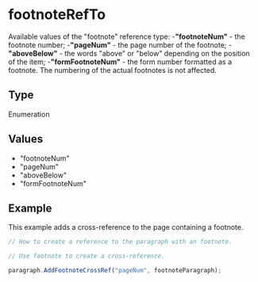 # footnoteRefTo

Available values of the "footnote" reference type:
-**"footnoteNum"** - the footnote number;
-**"pageNum"** - the page number of the footnote;
-**"aboveBelow"** - the words "above" or "below" depending on the position of the item;
-**"formFootnoteNum"** - the form number formatted as a footnote. The numbering of the actual footnotes is not affected.

## Type

Enumeration

## Values

- "footnoteNum"
- "pageNum"
- "aboveBelow"
- "formFootnoteNum"


## Example

This example adds a cross-reference to the page containing a footnote.

```javascript editor-docx
// How to create a reference to the paragraph with an footnote.

// Use footnote to create a cross-reference.

paragraph.AddFootnoteCrossRef("pageNum", footnoteParagraph);
```
